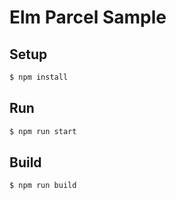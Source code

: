 # Elm Parcel Sample

## Setup

``` sh
$ npm install
```

## Run

``` sh
$ npm run start
```

## Build

``` sh
$ npm run build
```
